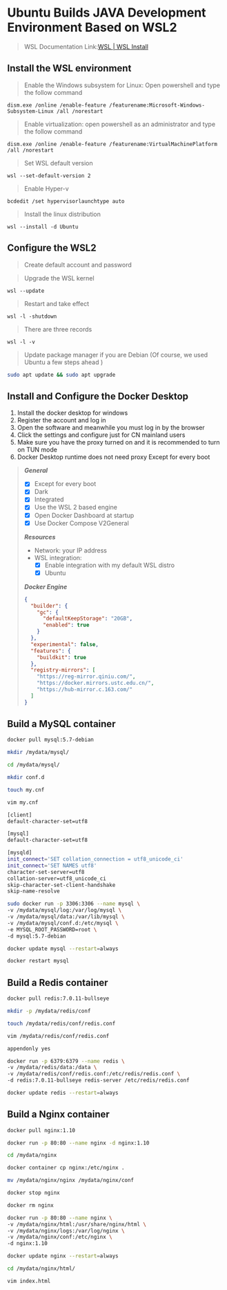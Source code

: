 # Ubuntu Builds JAVA Development Environment Based on WSL2

> WSL Documentation Link:[WSL | WSL Install](https://learn.microsoft.com/en-us/windows/wsl/install)

## Install the WSL environment

> Enable the Windows subsystem for Linux: Open powershell and type the follow command

```shell
dism.exe /online /enable-feature /featurename:Microsoft-Windows-Subsystem-Linux /all /norestart
```

> Enable virtualization: open powershell as an administrator and type the follow command

```shell
dism.exe /online /enable-feature /featurename:VirtualMachinePlatform /all /norestart
```

> Set WSL default version

```shell
wsl --set-default-version 2
```

> Enable Hyper-v 

```shell
bcdedit /set hypervisorlaunchtype auto
```

> Install the linux distribution

```shell
wsl --install -d Ubuntu
```



## Configure the WSL2

> Create default account and password

> Upgrade the WSL kernel

```shell
wsl --update
```

> Restart and take effect

```shell
wsl -l -shutdown
```

> There are three records

```shell
wsl -l -v
```

> Update package manager if you are Debian (Of course, we used Ubuntu a few steps ahead )

```bash
sudo apt update && sudo apt upgrade
```



## Install and Configure the Docker Desktop

1. Install the docker desktop for windows
2. Register the account and log in
3. Open the software and meanwhile you must log in by the browser
4. Click the settings and configure just for CN mainland users
5. Make sure you have the proxy turned on and it is recommended to turn on TUN mode
6. Docker Desktop runtime does not  need proxy Except for every boot

> ***General***
>
> - [x] Except for every boot
> - [x] Dark
> - [x] Integrated
> - [x] Use the WSL 2 based engine
> - [x] Open Docker Dashboard at startup
> - [x] Use Docker Compose V2General
>
> ***Resources***
>
> - Network: your IP address
> - WSL integration: 
>   - [x] Enable integration with my default WSL distro
>   - [x] Ubuntu
>
> ***Docker Engine***
>
> ```json
> {
>   "builder": {
>     "gc": {
>       "defaultKeepStorage": "20GB",
>       "enabled": true
>     }
>   },
>   "experimental": false,
>   "features": {
>     "buildkit": true
>   },
>   "registry-mirrors": [
>     "https://reg-mirror.qiniu.com/",
>     "https://docker.mirrors.ustc.edu.cn/",
>     "https://hub-mirror.c.163.com/"
>   ]
> }
> ```



## Build a MySQL container

```bash
docker pull mysql:5.7-debian
```

```bash
mkdir /mydata/mysql/
```

```bash
cd /mydata/mysql/
```

```bash
mkdir conf.d
```

```bash
touch my.cnf
```

```bash
vim my.cnf
```

```bash
[client]
default-character-set=utf8

[mysql]
default-character-set=utf8

[mysqld]
init_connect='SET collation_connection = utf8_unicode_ci'
init_connect='SET NAMES utf8'
character-set-server=utf8
collation-server=utf8_unicode_ci
skip-character-set-client-handshake
skip-name-resolve
```

```bash
sudo docker run -p 3306:3306 --name mysql \
-v /mydata/mysql/log:/var/log/mysql \
-v /mydata/mysql/data:/var/lib/mysql \
-v /mydata/mysql/conf.d:/etc/mysql \
-e MYSQL_ROOT_PASSWORD=root \
-d mysql:5.7-debian
```

```bash
docker update mysql --restart=always
```

```bash
docker restart mysql
```

## Build a Redis container

```bash
docker pull redis:7.0.11-bullseye
```

```bash
mkdir -p /mydata/redis/conf
```

```bash
touch /mydata/redis/conf/redis.conf
```

```bash
vim /mydata/redis/conf/redis.conf
```

```bash
appendonly yes
```

```bash
docker run -p 6379:6379 --name redis \
-v /mydata/redis/data:/data \
-v /mydata/redis/conf/redis.conf:/etc/redis/redis.conf \
-d redis:7.0.11-bullseye redis-server /etc/redis/redis.conf
```

```bash
docker update redis --restart=always
```

## Build a Nginx container

```bash
docker pull nginx:1.10
```

```bash
docker run -p 80:80 --name nginx -d nginx:1.10
```

```bash
cd /mydata/nginx
```

```bash
docker container cp nginx:/etc/nginx .
```

```bash
mv /mydata/nginx/nginx /mydata/nginx/conf
```

```bash
docker stop nginx
```

```bash
docker rm nginx
```

```bash
docker run -p 80:80 --name nginx \
-v /mydata/nginx/html:/usr/share/nginx/html \
-v /mydata/nginx/logs:/var/log/nginx \
-v /mydata/nginx/conf:/etc/nginx \
-d nginx:1.10
```

```bash
docker update nginx --restart=always
```

```bash
cd /mydata/nginx/html/
```

```bash
vim index.html
```

